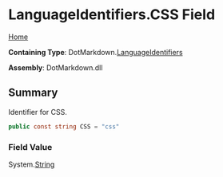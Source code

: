 <a name="_top"></a>

# LanguageIdentifiers\.CSS Field

[Home](../../../README.md#_top)

**Containing Type**: DotMarkdown\.[LanguageIdentifiers](../README.md#_top)

**Assembly**: DotMarkdown\.dll

## Summary

Identifier for CSS\.

```csharp
public const string CSS = "css"
```

### Field Value

System\.[String](https://docs.microsoft.com/en-us/dotnet/api/system.string)

